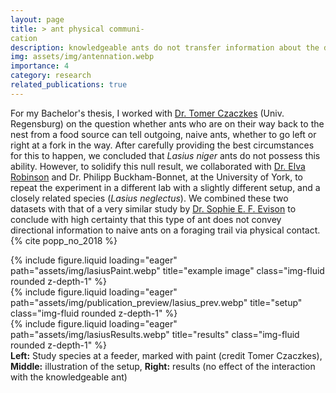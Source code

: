 ```yaml
---
layout: page
title: > ant physical communi-
cation
description: knowledgeable ants do not transfer information about the direction of a food source to naive, outgoing ants
img: assets/img/antennation.webp
importance: 4
category: research
related_publications: true
---
```


For my Bachelor's thesis, I worked with [Dr. Tomer Czaczkes](https://www.animal-economics.com/) (Univ. Regensburg) on the question whether ants who are on their way back to the nest from a food source can tell outgoing, naive ants, whether to go left or right at a fork in the way. After carefully providing the best circumstances for this to happen, we concluded that _Lasius niger_ ants do not possess this ability. However, to solidify this null result, we collaborated with [Dr. Elva Robinson](https://www.york.ac.uk/biology/research/ecology-evolution/elva-robinson/) and Dr. Philipp Buckham-Bonnet, at the University of York, to repeat the experiment in a different lab with a slightly different setup, and a closely related species (_Lasius neglectus_). We combined these two datasets with that of a very similar study by [Dr. Sophie E. F. Evison](https://www.nottingham.ac.uk/life-sciences/people/sophie.evison) to conclude with high certainty that this type of ant does not convey directional information to naive ants on a foraging trail via physical contact.
{% cite popp_no_2018 %}

<div class="row">
    <div class="col-sm mt-3 mt-md-0">
        {% include figure.liquid loading="eager" path="assets/img/lasiusPaint.webp" title="example image" class="img-fluid rounded z-depth-1" %}
    </div>
    <div class="col-sm mt-3 mt-md-0">
        {% include figure.liquid loading="eager" path="assets/img/publication_preview/lasius_prev.webp" title="setup" class="img-fluid rounded z-depth-1" %}
    </div>
    <div class="col-sm mt-3 mt-md-0">
        {% include figure.liquid loading="eager" path="assets/img/lasiusResults.webp" title="results" class="img-fluid rounded z-depth-1" %}
    </div>
</div>
<div class="caption">
    <strong>Left:</strong> Study species at a feeder, marked with paint (credit Tomer Czaczkes), <strong>Middle:</strong> illustration of the setup, <strong>Right:</strong> results (no effect of the interaction with the knowledgeable ant)
</div>
